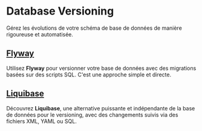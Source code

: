 # Database Versioning

Gérez les évolutions de votre schéma de base de données de manière rigoureuse et automatisée.

## [Flyway](flyway-tutorial)
Utilisez **Flyway** pour versionner votre base de données avec des migrations basées sur des scripts SQL. C'est une approche simple et directe.

## [Liquibase](liquibase-tutorial)
Découvrez **Liquibase**, une alternative puissante et indépendante de la base de données pour le versioning, avec des changements suivis via des fichiers XML, YAML ou SQL.
